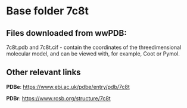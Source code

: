 # Base folder 7c8t

## Files downloaded from wwPDB:

7c8t.pdb and 7c8t.cif - contain the coordinates of the threedimensional molecular model, and can be viewed with, for example, Coot or Pymol.



## Other relevant links 
**PDBe**:  https://www.ebi.ac.uk/pdbe/entry/pdb/7c8t
 
**PDBr**: https://www.rcsb.org/structure/7c8t 
